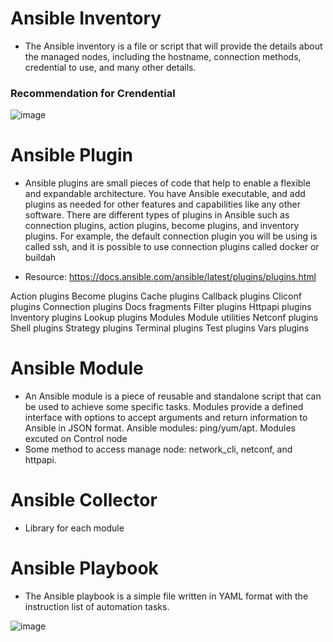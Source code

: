 # Ansible Inventory

- The Ansible inventory is a file or script that will provide the details about the managed nodes, including
the hostname, connection methods, credential to use, and many other details.

### Recommendation for Crendential

![image](https://user-images.githubusercontent.com/25337881/199374431-7fa9c544-26c6-4a77-9f71-94dd062bc95a.png)




# Ansible Plugin

- Ansible plugins are small pieces of code that help to enable a flexible and expandable architecture. You have Ansible executable, and add plugins as needed for other features and capabilities like any other software. There are different types of plugins in Ansible such as connection plugins, action plugins, become plugins, and inventory plugins. For example, the default connection plugin you will be using is called ssh, and it is possible to use connection plugins called docker or buildah

- Resource: https://docs.ansible.com/ansible/latest/plugins/plugins.html

Action plugins
Become plugins
Cache plugins
Callback plugins
Cliconf plugins
Connection plugins
Docs fragments
Filter plugins
Httpapi plugins
Inventory plugins
Lookup plugins
Modules
Module utilities
Netconf plugins
Shell plugins
Strategy plugins
Terminal plugins
Test plugins
Vars plugins


# Ansible Module

- An Ansible module is a piece of reusable and standalone script that can be used to achieve some specific tasks. Modules provide a defined interface with options to accept arguments and return information to Ansible in JSON format. Ansible modules: ping/yum/apt. Modules excuted on Control node
- Some method to access manage node: network_cli, netconf, and httpapi.


# Ansible Collector
- Library for each module

# Ansible Playbook

- The Ansible playbook is a simple file written in YAML format with the instruction list of automation
tasks.

![image](https://user-images.githubusercontent.com/25337881/196846628-e3721220-8e2f-4fe5-9c3a-7befccd60a93.png)

